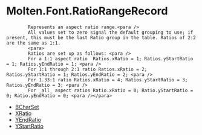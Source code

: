 ﻿  
# Molten.Font.RatioRangeRecord

            Represents an aspect ratio range.<para />
            All values set to zero signal the default grouping to use; if present, this must be the last Ratio group in the table. Ratios of 2:2 are the same as 1:1.
            <para>
            Ratios are set up as follows: <para />
            For a 1:1 aspect ratio  Ratios.xRatio = 1; Ratios.yStartRatio = 1; Ratios.yEndRatio = 1; <para />
            For 1:1 through 2:1 ratio Ratios.xRatio = 2; Ratios.yStartRatio = 1; Ratios.yEndRatio = 2; <para />
            For 1.33:1 ratio Ratios.xRatio = 4; Ratios.yStartRatio = 3; Ratios.yEndRatio = 3; <para />
            For _all_ aspect ratios Ratio.xRatio = 0; Ratio.yStartRatio = 0; Ratio.yEndRatio = 0; <para /></para>
  
*  [BCharSet](docs/Molten.Font/Molten/Font/RatioRangeRecord/BCharSet.md)  
*  [XRatio](docs/Molten.Font/Molten/Font/RatioRangeRecord/XRatio.md)  
*  [YEndRatio](docs/Molten.Font/Molten/Font/RatioRangeRecord/YEndRatio.md)  
*  [YStartRatio](docs/Molten.Font/Molten/Font/RatioRangeRecord/YStartRatio.md)